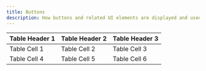 ```yaml
---
title: Buttons
description: How buttons and related UI elements are displayed and used on the OfferPad website.
---
```


| Table Header 1 | Table Header 2 | Table Header 3 |
|----------------|----------------|----------------|
| Table Cell 1   | Table Cell 2   | Table Cell 3   |
| Table Cell 4   | Table Cell 5   | Table Cell 6   |
